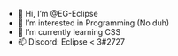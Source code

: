 - 👋 Hi, I’m @EG-Eclipse
- 👀 I’m interested in Programming (No duh)
- 🌱 I’m currently learning CSS
- 📫 Discord: Eclipse < 3#2727

<!---
EG-Eclipse/EG-Eclipse is a ✨ special ✨ repository because its `README.md` (this file) appears on your GitHub profile.
You can click the Preview link to take a look at your changes.
--->
